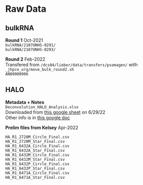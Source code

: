 Raw Data
========

## bulkRNA
**Round 1** Oct-2021  
`bulkRNA/2107UNHS-0291/`  
`bulkRNA/2107UNHS-0293/`

**Round 2** Feb-2022  
Transfered from `/dcs04/lieber/data/transfers/psomagen/` with `_jhpce_org/move_bulk_round2.sh`  
`AN00000906`


## HALO
**Metadata + Notes**  
`Deconvolution_HALO_Analysis.xlsx`  
Downloaded from [this google sheet](https://docs.google.com/spreadsheets/d/1bld6g-7MN2G18b8hwXEkC0dDOhWlzmFTAmpcPYdgXjI) on 6/29/22  
Other info is in [this google doc](https://docs.google.com/document/d/1GXbV134CdPmMcSw9pPeSKeHQ8tBMCf0gLuf5Sq4RF4g)


**Prelim files from Kelsey** Apr-2022

`HA_R1_2720M_Circle_Final.csv`  
`HA_R1_2720M_Star_Final.csv`  
`HA_R1_6432A_Circle_Final.csv`  
`HA_R1_6432A_Star_Final.csv`  
`HA_R1_6432M_Circle_Final.csv`  
`HA_R1_6432M_Star_Final.csv`  
`HA_R1_6432P_Circle_Final.csv`  
`HA_R1_6432P_Star_Final.csv`  
`HA_R1_6471A_Circle_Final.csv`  
`HA_R1_6471A_Star_Final.csv`  


